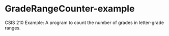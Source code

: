 # GradeRangeCounter-example
CSIS 210 Example: A program to count the number of grades in letter-grade ranges.
